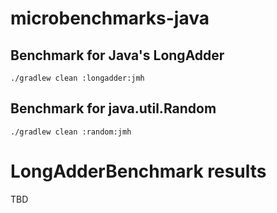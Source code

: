 # microbenchmarks-java

## Benchmark for Java's LongAdder
```
./gradlew clean :longadder:jmh
```

## Benchmark for java.util.Random
```
./gradlew clean :random:jmh
```

# LongAdderBenchmark results

TBD

